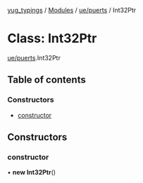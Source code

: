 [yug_typings](../README.md) / [Modules](../modules.md) / [ue/puerts](../modules/ue_puerts.md) / Int32Ptr

# Class: Int32Ptr

[ue/puerts](../modules/ue_puerts.md).Int32Ptr

## Table of contents

### Constructors

- [constructor](ue_puerts.Int32Ptr.md#constructor)

## Constructors

### constructor

• **new Int32Ptr**()
